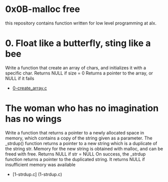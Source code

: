 # 0x0B-malloc free

this repository contains function written for low level programming at alx.

# 0. Float like a butterfly, sting like a bee

Write a function that create an array of chars, and initializes it with a specific char.
Returns NULL if size = 0
Returns a pointer to the array, or NULL if it fails
* [0-create_array.c](./0-create_array.c)

# The woman who has no imagination has no wings

Write a function that returns a pointer to a newly allocated space in memory, which contains a copy of the string given as a parameter.
The _strdup() function returns a pointer to a new string which is a duplicate of the string str. Memory for the new string is obtained with malloc, and can be freed with free.
Returns NULL if str = NULL
On success, the _strdup function returns a pointer to the duplicated string. It returns NULL if insufficient memory was available

* [1-strdup.c] (1-strdup.c)
